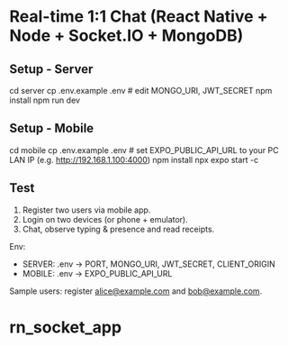 # Real-time 1:1 Chat (React Native + Node + Socket.IO + MongoDB)

## Setup - Server
cd server
cp .env.example .env   # edit MONGO_URI, JWT_SECRET
npm install
npm run dev

## Setup - Mobile
cd mobile
cp .env.example .env   # set EXPO_PUBLIC_API_URL to your PC LAN IP (e.g. http://192.168.1.100:4000)
npm install
npx expo start -c

## Test
1) Register two users via mobile app.
2) Login on two devices (or phone + emulator).
3) Chat, observe typing & presence and read receipts.

Env:
- SERVER: .env -> PORT, MONGO_URI, JWT_SECRET, CLIENT_ORIGIN
- MOBILE: .env -> EXPO_PUBLIC_API_URL

Sample users: register alice@example.com and bob@example.com.
# rn_socket_app
